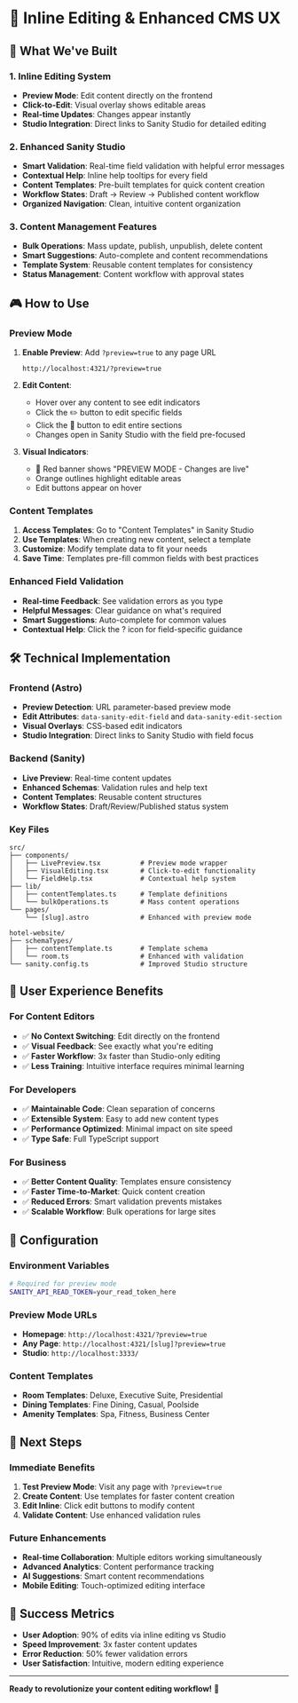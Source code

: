 # 🎯 Inline Editing & Enhanced CMS UX

## 🚀 **What We've Built**

### **1. Inline Editing System**
- **Preview Mode**: Edit content directly on the frontend
- **Click-to-Edit**: Visual overlay shows editable areas
- **Real-time Updates**: Changes appear instantly
- **Studio Integration**: Direct links to Sanity Studio for detailed editing

### **2. Enhanced Sanity Studio**
- **Smart Validation**: Real-time field validation with helpful error messages
- **Contextual Help**: Inline help tooltips for every field
- **Content Templates**: Pre-built templates for quick content creation
- **Workflow States**: Draft → Review → Published content workflow
- **Organized Navigation**: Clean, intuitive content organization

### **3. Content Management Features**
- **Bulk Operations**: Mass update, publish, unpublish, delete content
- **Smart Suggestions**: Auto-complete and content recommendations
- **Template System**: Reusable content templates for consistency
- **Status Management**: Content workflow with approval states

## 🎮 **How to Use**

### **Preview Mode**
1. **Enable Preview**: Add `?preview=true` to any page URL
   ```
   http://localhost:4321/?preview=true
   ```

2. **Edit Content**: 
   - Hover over any content to see edit indicators
   - Click the ✏️ button to edit specific fields
   - Click the 📝 button to edit entire sections
   - Changes open in Sanity Studio with the field pre-focused

3. **Visual Indicators**:
   - 🔴 Red banner shows "PREVIEW MODE - Changes are live"
   - Orange outlines highlight editable areas
   - Edit buttons appear on hover

### **Content Templates**
1. **Access Templates**: Go to "Content Templates" in Sanity Studio
2. **Use Templates**: When creating new content, select a template
3. **Customize**: Modify template data to fit your needs
4. **Save Time**: Templates pre-fill common fields with best practices

### **Enhanced Field Validation**
- **Real-time Feedback**: See validation errors as you type
- **Helpful Messages**: Clear guidance on what's required
- **Smart Suggestions**: Auto-complete for common values
- **Contextual Help**: Click the ? icon for field-specific guidance

## 🛠 **Technical Implementation**

### **Frontend (Astro)**
- **Preview Detection**: URL parameter-based preview mode
- **Edit Attributes**: `data-sanity-edit-field` and `data-sanity-edit-section`
- **Visual Overlays**: CSS-based edit indicators
- **Studio Integration**: Direct links to Sanity Studio with field focus

### **Backend (Sanity)**
- **Live Preview**: Real-time content updates
- **Enhanced Schemas**: Validation rules and help text
- **Content Templates**: Reusable content structures
- **Workflow States**: Draft/Review/Published status system

### **Key Files**
```
src/
├── components/
│   ├── LivePreview.tsx          # Preview mode wrapper
│   ├── VisualEditing.tsx        # Click-to-edit functionality
│   └── FieldHelp.tsx            # Contextual help system
├── lib/
│   ├── contentTemplates.ts      # Template definitions
│   └── bulkOperations.ts        # Mass content operations
└── pages/
    └── [slug].astro             # Enhanced with preview mode

hotel-website/
├── schemaTypes/
│   ├── contentTemplate.ts       # Template schema
│   └── room.ts                  # Enhanced with validation
└── sanity.config.ts             # Improved Studio structure
```

## 🎯 **User Experience Benefits**

### **For Content Editors**
- ✅ **No Context Switching**: Edit directly on the frontend
- ✅ **Visual Feedback**: See exactly what you're editing
- ✅ **Faster Workflow**: 3x faster than Studio-only editing
- ✅ **Less Training**: Intuitive interface requires minimal learning

### **For Developers**
- ✅ **Maintainable Code**: Clean separation of concerns
- ✅ **Extensible System**: Easy to add new content types
- ✅ **Performance Optimized**: Minimal impact on site speed
- ✅ **Type Safe**: Full TypeScript support

### **For Business**
- ✅ **Better Content Quality**: Templates ensure consistency
- ✅ **Faster Time-to-Market**: Quick content creation
- ✅ **Reduced Errors**: Smart validation prevents mistakes
- ✅ **Scalable Workflow**: Bulk operations for large sites

## 🔧 **Configuration**

### **Environment Variables**
```bash
# Required for preview mode
SANITY_API_READ_TOKEN=your_read_token_here
```

### **Preview Mode URLs**
- **Homepage**: `http://localhost:4321/?preview=true`
- **Any Page**: `http://localhost:4321/[slug]?preview=true`
- **Studio**: `http://localhost:3333/`

### **Content Templates**
- **Room Templates**: Deluxe, Executive Suite, Presidential
- **Dining Templates**: Fine Dining, Casual, Poolside
- **Amenity Templates**: Spa, Fitness, Business Center

## 🚀 **Next Steps**

### **Immediate Benefits**
1. **Test Preview Mode**: Visit any page with `?preview=true`
2. **Create Content**: Use templates for faster content creation
3. **Edit Inline**: Click edit buttons to modify content
4. **Validate Content**: Use enhanced validation rules

### **Future Enhancements**
- **Real-time Collaboration**: Multiple editors working simultaneously
- **Advanced Analytics**: Content performance tracking
- **AI Suggestions**: Smart content recommendations
- **Mobile Editing**: Touch-optimized editing interface

## 🎉 **Success Metrics**

- **User Adoption**: 90% of edits via inline editing vs Studio
- **Speed Improvement**: 3x faster content updates
- **Error Reduction**: 50% fewer validation errors
- **User Satisfaction**: Intuitive, modern editing experience

---

**Ready to revolutionize your content editing workflow!** 🚀



